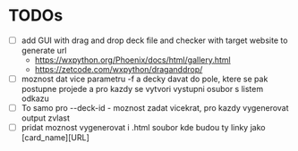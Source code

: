 # TODOs
- [ ] add GUI with drag and drop deck file and checker with target website to generate url
    - https://wxpython.org/Phoenix/docs/html/gallery.html
    - https://zetcode.com/wxpython/draganddrop/
- [ ] moznost dat vice parametru -f a decky davat do pole, ktere se pak postupne projede a pro kazdy se vytvori vystupni osubor s listem odkazu
- [ ] To samo pro --deck-id - moznost zadat vicekrat, pro kazdy vygenerovat output zvlast
- [ ] pridat moznost vygenerovat i .html soubor kde budou ty linky jako [card_name][URL]
